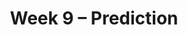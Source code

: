 ---
title: Week 9 – Prediction
weekNumber: 9
days:
    - date: 2024-11-25
      events: 
        - name: LEC 24
          type: lecture
          title: Correlation
          url: http://datahub.ucsd.edu/user-redirect/git-sync?repo=https://github.com/dsc-courses/dsc10-2024-fa&subPath=lectures/lec24/lec24.ipynb
          html: resources/lectures/lec24/lec24.html
          podcast:
          readings:
            - name: CIT 15.0-15.2
              url: https://inferentialthinking.com/chapters/15/Prediction.html
          keywords: association, correlation coefficient (r), predicting heights, regression line (su)
        - name: QUIZ 4
          type: quiz
          title: Quiz 4 covers Lectures 19-23
    - date: 2024-11-26
      events:
        - name: HW 6
          type: hw
          title: Hypothesis Testing and Permutation Testing
          url: http://datahub.ucsd.edu/user-redirect/git-sync?repo=https://github.com/dsc-courses/dsc10-2024-fa&subPath=homeworks/hw06/hw06.ipynb
    - date: 2024-11-27
      events: 
        - name: LEC 25
          type: lecture
          title: Regression and Least Squares
          url:
          html:
          podcast:
          readings:
            - name: CIT 15.2-15.4
              url: https://inferentialthinking.com/chapters/15/2/Regression_Line.html
          keywords: regression line in original units, outliers, errors, RMSE, best fit, least squares
        - name: DISC 8
          type: disc
          title: Hypothesis Testing and Permutation Testing
          problems:
    - date: 2024-11-29
      events: 
        - markdown_content: <b>No Lecture (Thanksgiving 🦃)</b>
---